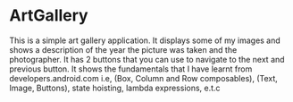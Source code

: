 # ArtGallery
This is a simple art gallery application. 
It displays some of my images and shows a description of the year the picture was taken and the photographer. 
It has 2 buttons that you can use to navigate to the next and previous button. 
It shows the fundamentals that I have learnt from developers.android.com 
i.e, (Box, Column and Row composables), (Text, Image, Buttons), state hoisting, lambda expressions, e.t.c
